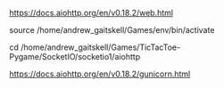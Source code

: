 https://docs.aiohttp.org/en/v0.18.2/web.html

source /home/andrew_gaitskell/Games/env/bin/activate

cd /home/andrew_gaitskell/Games/TicTacToe-Pygame/SocketIO/socketio1/aiohttp

https://docs.aiohttp.org/en/v0.18.2/gunicorn.html

